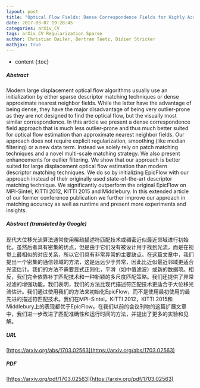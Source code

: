 ```yaml
---
layout: post
title: "Optical Flow Fields: Dense Correspondence Fields for Highly Accurate Large Displacement Optical Flow Estimation"
date: 2017-03-07 19:28:45
categories: arXiv_CV
tags: arXiv_CV Regularization Sparse
author: Christian Bailer, Bertram Taetz, Didier Stricker
mathjax: true
---
```


* content
{:toc}

##### Abstract
Modern large displacement optical flow algorithms usually use an initialization by either sparse descriptor matching techniques or dense approximate nearest neighbor fields. While the latter have the advantage of being dense, they have the major disadvantage of being very outlier-prone as they are not designed to find the optical flow, but the visually most similar correspondence. In this article we present a dense correspondence field approach that is much less outlier-prone and thus much better suited for optical flow estimation than approximate nearest neighbor fields. Our approach does not require explicit regularization, smoothing (like median filtering) or a new data term. Instead we solely rely on patch matching techniques and a novel multi-scale matching strategy. We also present enhancements for outlier filtering. We show that our approach is better suited for large displacement optical flow estimation than modern descriptor matching techniques. We do so by initializing EpicFlow with our approach instead of their originally used state-of-the-art descriptor matching technique. We significantly outperform the original EpicFlow on MPI-Sintel, KITTI 2012, KITTI 2015 and Middlebury. In this extended article of our former conference publication we further improve our approach in matching accuracy as well as runtime and present more experiments and insights.

##### Abstract (translated by Google)
现代大位移光流算法通常使用稀疏描述符匹配技术或稠密近似最近邻域进行初始化。虽然后者具有密集的优点，但是由于它们没有被设计用于找到光流，而是在视觉上最相似的对应关系，所以它们具有非常异常的主要缺点。在这篇文章中，我们提出一个密集的通信领域的方法，这是远远少于异常，因此比近似最近邻域更适合光流估计。我们的方法不需要显式正则化，平滑（如中值滤波）或新的数据项。相反，我们完全依靠补丁匹配技术和一种新颖的多尺度匹配策略。我们还提供了异常过滤的增强功能。我们表明，我们的方法比现代描述符匹配技术更适合于大位移光流估计。我们通过使用我们的方法来初始化EpicFlow，而不是使用最初使用的最先进的描述符匹配技术。我们在MPI-Sintel，KITTI 2012，KITTI 2015和Middlebury上的表现都优于EpicFlow。在我们以前的会议刊物的这篇扩展文章中，我们进一步改进了匹配准确性和运行时间的方法，并提出了更多的实验和见解。

##### URL
[https://arxiv.org/abs/1703.02563](https://arxiv.org/abs/1703.02563)

##### PDF
[https://arxiv.org/pdf/1703.02563](https://arxiv.org/pdf/1703.02563)

